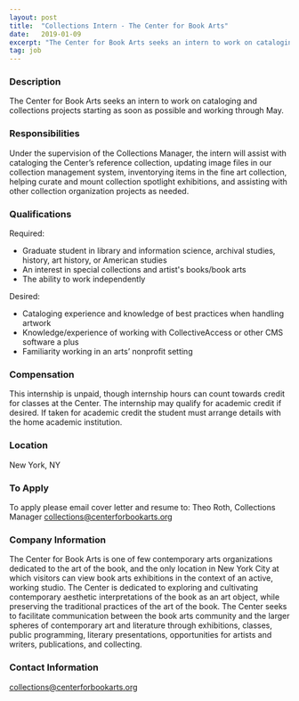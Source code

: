 ```yaml
---
layout: post
title:  "Collections Intern - The Center for Book Arts"
date:   2019-01-09
excerpt: "The Center for Book Arts seeks an intern to work on cataloging and collections projects starting as soon as possible and working through May."
tag: job
---
```


### Description   

The Center for Book Arts seeks an intern to work on cataloging and collections projects starting as soon as possible and working through May.


### Responsibilities   

Under the supervision of the Collections Manager, the intern will assist with cataloging the Center’s reference collection, updating image files in our collection management system, inventorying items in the fine art collection, helping curate and mount collection spotlight exhibitions, and assisting with other collection organization projects as needed.


### Qualifications   

Required:
- Graduate student in library and information science, archival studies, history, art history, or American studies
- An interest in special collections and artist's books/book arts
- The ability to work independently

Desired:
- Cataloging experience and knowledge of best practices when handling artwork
- Knowledge/experience of working with CollectiveAccess or other CMS software a plus
- Familiarity working in an arts’ nonprofit setting


### Compensation   

This internship is unpaid, though internship hours can count towards credit for classes at the Center. The internship may qualify for academic credit if desired. If taken for academic credit the student must arrange details with the home academic institution.


### Location   

New York, NY




### To Apply   

To apply please email cover letter and resume to:
Theo Roth, Collections Manager
collections@centerforbookarts.org


### Company Information   

The Center for Book Arts is one of few contemporary arts organizations dedicated to the art of the book, and the only location in New York  City at which visitors can view book arts exhibitions in the context of an active, working studio. The Center is dedicated to exploring and cultivating contemporary
aesthetic interpretations of the book as an art object, while preserving the traditional practices of the art of the book. The Center seeks to facilitate communication between the book arts community and the larger spheres
of contemporary art and literature through exhibitions, classes, public programming, literary presentations, opportunities for artists and writers, publications, and collecting.


### Contact Information   

collections@centerforbookarts.org

